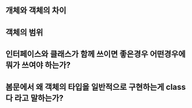 ## 개체와 객체의 차이

## 객체의 범위

## 인터페이스와 클래스가 함께 쓰이면 좋은경우 어떤경우에 뭐가 쓰여야 하는가?

## 봄문에서 왜 객체의 타입을 일반적으로 구현하는게 class다 라고 말하는가?
